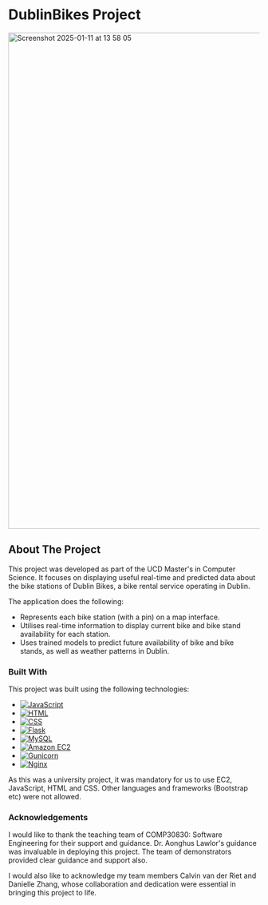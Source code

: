 # DublinBikes Project

<img width="992" alt="Screenshot 2025-01-11 at 13 58 05" src="https://github.com/user-attachments/assets/68bbe5c3-c20e-46d8-9007-51322d1006a7" />

## About The Project

This project was developed as part of the UCD Master's in Computer Science. It focuses on displaying useful real-time and predicted data about the bike stations of Dublin Bikes, a bike rental service operating in Dublin.

The application does the following:
* Represents each bike station (with a pin) on a map interface.
* Utilises real-time information to display current bike and bike stand availability for each station.
* Uses trained models to predict future availability of bike and bike stands, as well as weather patterns in Dublin.


### Built With

This project was built using the following technologies:

* [![JavaScript][JavaScript]][JavaScript-url]
* [![HTML][HTML]][HTML-url]
* [![CSS][CSS]][CSS-url]
* [![Flask][Flask]][Flask-url]
* [![MySQL][MySQL]][MySQL-url]
* [![Amazon EC2][EC2]][EC2-url]
* [![Gunicorn][Gunicorn]][Gunicorn-url]
* [![Nginx][Nginx]][Nginx-url]

As this was a university project, it was mandatory for us to use EC2, JavaScript, HTML and CSS. Other languages and frameworks (Bootstrap etc) were not allowed. 

### Acknowledgements

I would like to thank the teaching team of COMP30830: Software Engineering for their support and guidance. Dr. Aonghus Lawlor's guidance was invaluable in deploying this project. The team of demonstrators provided clear guidance and support also. 

I would also like to acknowledge my team members Calvin van der Riet and Danielle Zhang, whose collaboration and dedication were essential in bringing this project to life. 

<!-- MARKDOWN LINKS & IMAGES -->
[JavaScript]: https://img.shields.io/badge/JavaScript-F7DF1E?style=for-the-badge&logo=javascript&logoColor=black
[JavaScript-url]: https://developer.mozilla.org/en-US/docs/Web/JavaScript
[HTML]: https://img.shields.io/badge/HTML5-E34F26?style=for-the-badge&logo=html5&logoColor=white
[HTML-url]: https://developer.mozilla.org/en-US/docs/Web/HTML
[CSS]: https://img.shields.io/badge/CSS3-1572B6?style=for-the-badge&logo=css3&logoColor=white
[CSS-url]: https://developer.mozilla.org/en-US/docs/Web/CSS
[Flask]: https://img.shields.io/badge/Flask-000000?style=for-the-badge&logo=flask&logoColor=white
[Flask-url]: https://flask.palletsprojects.com/
[MySQL]: https://img.shields.io/badge/MySQL-4479A1?style=for-the-badge&logo=mysql&logoColor=white
[MySQL-url]: https://www.mysql.com/
[EC2]: https://img.shields.io/badge/Amazon%20EC2-FF9900?style=for-the-badge&logo=amazon-aws&logoColor=white
[EC2-url]: https://aws.amazon.com/ec2/
[Gunicorn]: https://img.shields.io/badge/Gunicorn-499848?style=for-the-badge&logo=gunicorn&logoColor=white
[Gunicorn-url]: https://gunicorn.org/
[Nginx]: https://img.shields.io/badge/Nginx-009639?style=for-the-badge&logo=nginx&logoColor=white
[Nginx-url]: https://nginx.org/
